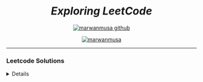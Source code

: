 
<div align="center">

# ***Exploring LeetCode***
[![marwanmusa github](https://img.shields.io/badge/GitHub-marwanmusa-181717.svg?style=flat&logo=github)](https://github.com/marwanmusa)

<a href="https://www.leetcode.com/marwanmusa" target="blank"><img src="https://leetcode.com/_next/static/images/logo-ff2b712834cf26bf50a5de58ee27bcef.png" alt="marwanmusa" /></a>

</div>

---

### Leetcode Solutions

<details>

| # | Title | Solution | Difficulty |
|---| ----- | -------- | ---------- |
|1|[Two Sum](https://leetcode.com/problems/two-sum/) | [Python](./Unspecified/two_sum.py) [C++](./Unspecified/two_sum.cpp)|Easy|
|2|[Add Two Numbers](https://leetcode.com/problems/add-two-numbers/) | [Python](./LinkedList/add_two_numbers.py)|Medium|
|3|[Longest Substring Without Repeating Characters](https://leetcode.com/problems/longest-substring-without-repeating-characters/) | [Python](./Unspecified/longest_substring_without_repeating_character.py)|Medium|
|4|[Median of Two Sorted Arrays](https://leetcode.com/problems/median-of-two-sorted-arrays) |[Python](./BinarySearch/median_of_two_sorted_arrays.py)|Hard|
|9|[Palindrome Number](https://leetcode.com/problems/palindrome-number/) | [Python](./Unspecified/palindrome_number.py) [C++](./Unspecified/palindrome_number.cpp)|Easy|
|13|[Roman to Integer](https://leetcode.com/problems/roman-to-integer/) | [Python](./Unspecified/roman_to_int.py)|Easy|
|14|[Longest Common Prefix](https://leetcode.com/problems/longest-common-prefix/) | [Python](./Array&String/longest_common_prefix.py)|Easy|
|19|[Remove Nth Node From End of List](https://leetcode.com/problems/remove-nth-node-from-end-of-list/) | [Python](./LinkedList/remove_nth_node_from_end_of_linkedlist.py)|Medium|
|20|[Valid Parentheses](https://leetcode.com/problems/valid-parentheses/) | [Python](./Queue%20&%20Stack/valid_parentheses.py)|Easy|
|21|[Merge Two Sorted Lists](https://leetcode.com/problems/merge-two-sorted-lists/) | [Python](./Recursion-1/merge_two_sorted_lists.py)|Easy|
|22|[Generate Parentheses](https://leetcode.com/problems/generate-parentheses/) | [Python](./Recursion-2/generate_parentheses.py)|Medium|
|24|[Swap Nodes in Pairs](https://leetcode.com/problems/swap-nodes-in-pairs/) | [Python](./Recursion-1/swap_nodes_in_pairs.py)|Medium|
|26|[Remove Duplicates from Sorted Array](https://leetcode.com/problems/remove-duplicates-from-sorted-array/) | [Python](./Unspecified/removes_duplicates_from_sorted_arrays.py)|Easy|
|27|[Remove Element](https://leetcode.com/problems/remove-element/) | [Python](./Unspecified/remove_element.py)|Easy|
|28|[Find the Index of the First Occurrence in a String](https://leetcode.com/problems/find-the-index-of-the-first-occurrence-in-a-string/) | [Python](./Array&String/find_the_index_of_the_first_occurrence_in_a_string.py)|Easy|
|33|[Search in Rotated Sorted Array](https://leetcode.com/problems/remove-element/) | [Python](./Unspecified/search_in_rotated_sorted_array.py)|Medium|
|34|[Find First and Last Position of Element in Sorted Array](https://leetcode.com/problems/find-first-and-last-position-of-element-in-sorted-array/) | [Python](./BinarySearch/find_first_and_last_position_of_element_in_sorted_array.py)|Medium|
|35|[Search Insert Position](https://leetcode.com/problems/search-in-rotated-sorted-array/) | [Python](./Unspecified/search_insert_position.py)|Easy|
|36|[Valid Sudoku](https://leetcode.com/problems/valid-sudoku/) | [Python](./Unspecified/valid_sudoku.py)|Medium|
|46|[Permutations](https://leetcode.com/problems/permutations/) | [Python](./Recursion-2/permutations.py)|Medium|
|49|[Group Anagrams](https://leetcode.com/problems/group-anagrams/) | [Python](./Unspecified/group_anagrams.py)|Medium|
|50|[Pow(x, n)](https://leetcode.com/problems/powx-n/) | [Python](./Recursion-1/pow_x_n.py)|Medium|
|52|[N-Queens II](https://leetcode.com/problems/n-queens-ii/) | [Python](./Recursion-2/n_quenss_2.py)|Hard|
|53|[Maximum Subarray](https://leetcode.com/problems/maximum-subarray/) | [Python](./Unspecified/maximum_subarray.py)|Medium|
|54|[Spiral Matrix](https://leetcode.com/problems/spiral-matrix/) | [Python](./Array&String/spiral_matrix.py)|Medium|
|58|[Length of Last Word](https://leetcode.com/problems/length-of-last-word/) | [Python](./Unspecified/length_of_last_world.py)|Easy|
|61|[Rotate List](https://leetcode.com/problems/rotate-list/) | [Python](./LinkedList/rotate_list.py)|Medium|
|64|[Minimum Path Sum](https://leetcode.com/problems/minimum-path-sum/) | [Python](./Unspecified/minimum_path_sum.py)|Medium|
|66|[Plus One](https://leetcode.com/problems/plus-one/) | [Python](./Array&String/plus_one.py)|Easy|
|67|[Add Binary](https://leetcode.com/problems/add-binary/) | [Python](./Array&String/add_binary.py)|Easy|
|69|[Sqrt(x)](https://leetcode.com/problems/sqrtx/) | [Python](./BinarySearch/sqrtx.py) |Easy|
|70|[Climbing Stairs](https://leetcode.com/problems/climbing-stairs/) | [Python](./Recursion-1/climbing_stairs.py) |Easy|
|74|[Search 2D Matrix](https://leetcode.com/problems/search-a-2d-matrix/) | [Python](./Recursion-2/search_a_2d_matrix.py) |Easy|
|77|[Combinations](https://leetcode.com/problems/combinations/) | [Python](combinations.py) |Medium|
|83|[Remove Duplicates from Sorted List](https://leetcode.com/problems/remove-duplicates-from-sorted-list/) | [Python](./Unspecified/remove_duplicates_from_sorted_list.py) |Easy|
|84|[Largest Rectangle in Histogram](https://leetcode.com/problems/largest-rectangle-in-histogram/description/) | [Python](./Recursion-2/largest_rectangle_in_histogram.py) |Hard|
|87|[Scramble String](https://leetcode.com/problems/scramble-string/) | [Python](./Unspecified/scramble_string.py) |Hard|
|88|[Merge Sorted Array](https://leetcode.com/problems/merge-sorted-array/) | [Python](./Unspecified/merge_sorted_array.py) |Easy|
|94|[Binary Tree Inorder Traversal](https://leetcode.com/problems/binary-tree-inorder-traversal/) | [Python](./BinaryTree/binary_tree_inorder_traversal.py) |Easy|
|95|[Unique Binary Search Trees II](https://leetcode.com/problems/unique-binary-search-trees-ii/) | [Python](./Recursion-1/unique_binary_search_trees2.py) |Medium|
|98|[Validate Binary Search Tree](https://leetcode.com/problems/validate-binary-search-tree/) | [Python1](./Recursion-2/validate_binary_search_tree.py) [Python2](./BinarySearch/validate_binary_search_tree.py) |Medium|
|100|[Same Tree](https://leetcode.com/problems/same-tree/) | [Python](./Recursion-2/same_tree.py) |Easy|
|101|[Symmetric Tree](https://leetcode.com/problems/symmetric-tree/) | [Python](./BinaryTree/symmetric_tree.py) |Easy|
|102|[Binary Tree Level Order Traversal](https://leetcode.com/problems/binary-tree-level-order-traversal/) | [Python](./BinaryTree/binary_tree_level_order_traversal.py) |Medium|
|104|[Maximum Depth of Binary Tree](https://leetcode.com/problems/maximum-depth-of-binary-tree/) | [Python](./BinaryTree/max_depth_of_binary_tree.py) |Easy|
|105|[Construct Binary Tree from Preorder and Inorder Traversal](https://leetcode.com/problems/construct-binary-tree-from-preorder-and-inorder-traversal/) | [Python](./BinaryTree/construct_binary_tree_from_preorder_and_inorder.py) |Medium|
|106|[Construct Binary Tree from Inorder and Postorder Traversal](https://leetcode.com/problems/construct-binary-tree-from-inorder-and-postorder-traversal/) | [Python](./BinaryTree/construct_binary_tree_from_inorder_and_postorder.py) |Medium|
|108|[Convert Sorted Array to Binary Search Tree](https://leetcode.com/problems/convert-sorted-array-to-binary-search-tree/) | [Python](./Unspecified/sorted_array_to_BST.py) |Easy|
|110|[Balanced Binary Tree](https://leetcode.com/problems/balanced-binary-tree/) | [Python](./Unspecified/balanced_binary_tree.py) |Easy|
|111|[Minimum Depth of Binary Tree](https://leetcode.com/problems/minimum-depth-of-binary-tree/) | [Python](min_depth_of_binary_tree.py) |Easy|
|112|[Path Sum](https://leetcode.com/problems/path-sum/) | [Python](./BinaryTree/path_sum.py) |Easy|
|116|[Populating Next Right Pointers in Each Node](https://leetcode.com/problems/populating-next-right-pointers-in-each-node/) | [Python](./BinaryTree/populating_next_right_pointers_in_each_node.py) |Medium|
|117|[Populating Next Right Pointers in Each Node II](https://leetcode.com/problems/populating-next-right-pointers-in-each-node-ii/) | [Python](./BinaryTree/populating_next_right_pointers_in_each_node_ii.py) |Medium|
|118|[Pascal's Triangle](https://leetcode.com/problems/pascals-triangle/) | [Python](./Array&String/pascal_triangle.py) |Easy|
|119|[Pascal's Triangle II](https://leetcode.com/problems/pascals-triangle-ii/) | [Python](./Recursion-1/pascal_triangle2.py) |Easy|
|120|[Triangle](https://leetcode.com/problems/triangle/) | [Python](./Unspecified/triangle.py) |Medium|
|121|[Best Time to Buy and Sell Stock](https://leetcode.com/problems/best-time-to-buy-and-sell-stock/) | [Python](./Unspecified/buy_and_sell_stock.py) |Easy|
|125|[Valid Palindrome](https://leetcode.com/problems/valid-palindrome/) | [Python](./Unspecified/valid_palindrome.py) |Easy|
|133|[Clone Graph](https://leetcode.com/problems/clone-graph/) | [Python](./Queue%20&%20Stack/clone_graph.py) |Medium|
|136|[Single Number](https://leetcode.com/problems/single-number/) | [Python](./Unspecified/single_number.py) |Easy|
|138|[Copy List with Random Pointer](https://leetcode.com/problems/copy-list-with-random-pointer/) | [Python](./LinkedList/copy_list_with_random_pointer.py) |Medium|
|141|[Linked List Cycle](https://leetcode.com/problems/linked-list-cycle/) | [Python](./LinkedList/linked_list_cycle.py) |Easy|
|142|[Linked List Cycle II](https://leetcode.com/problems/linked-list-cycle-ii/) | [Python](./LinkedList/linked_list_cycle2.py) |Medium|
|144|[Binary Tree Preorder Traversal](https://leetcode.com/problems/binary-tree-preorder-traversal/) | [Python](./BinaryTree/binary_tree_preorder_traversal.py) |Easy|
|145|[Binary Tree Postorder Traversal](https://leetcode.com/problems/binary-tree-postorder-traversal/) | [Python](./BinaryTree/binary_tree_postorder_traversal.py) |Easy|
|150|[Evaluate Reverse Polish Notation](https://leetcode.com/problems/evaluate-reverse-polish-notation/) | [Python](./Unspecified/reverse_word_in_string.py) |Medium|
|151|[Reverse Words in a String](https://leetcode.com/problems/reverse-words-in-a-string/) | [Python](./Queue%20&%20Stack/evaluate_rpn.py) |Medium|
|153|[Find Minimum in Rotated Sorted Array](https://leetcode.com/problems/find-minimum-in-rotated-sorted-array/) | [Python](./BinarySearch/find_minimum_in_rotated_sorted_array.py) |Medium|
|154|[Find Minimum in Rotated Sorted Array II](https://leetcode.com/problems/find-minimum-in-rotated-sorted-array-ii/) | [Python](./BinarySearch/find_minimum_in_rotated_sorted_array_ii.py) |Hard|
|155|[Min Stack](https://leetcode.com/problems/min-stack/) | [Python](./Queue%20&%20Stack/min_stack.py) |Medium|
|160|[Intersection of Two Linked Lists](https://leetcode.com/problems/intersection-of-two-linked-lists/) | [Python](./LinkedList/intersection_of_two_lists.py) |Easy|
|162|[Find Peak Element](https://leetcode.com/problems/find-peak-element/) | [Python](./BinarySearch/find_peak_element.py) |Easy|
|167|[Two Sum II - Input Array Is Sorted](https://leetcode.com/problems/two-sum-ii-input-array-is-sorted/) | [Python](./Unspecified/two_sum_ii.py) |Medium|
|168|[Excel Sheet Column Title](https://leetcode.com/problems/excel-sheet-column-title/) | [Python](./Unspecified/excel_sheet_column_title.py) |Easy|
|169|[Majority Element](https://leetcode.com/problems/majority-element/) | [Python](./Unspecified/majority_element.py) |Easy|
|171|[Excel Sheet Column Number](https://leetcode.com/problems/excel-sheet-column-number/) | [Python](./Unspecified/excel_sheet_column_number.py) |Easy|
|189|[Rotate Array](https://leetcode.com/problems/rotate-array/) | [Python](./Unspecified/rotate_array.py) |Medium|
|190|[Reverse Bits](https://leetcode.com/problems/reverse-bits/) | [Python](./Unspecified/reverse_bits.py) |Easy|
|191|[Number of 1 Bits](https://leetcode.com/problems/number-of-1-bits/) | [Python](./Unspecified/number_of_1_bits.py) |Easy|
|198|[House Robber](https://leetcode.com/problems/house-robber/) | [Python](./Unspecified/house_robber.py) |Medium|
|200|[Number of Islands](https://leetcode.com/problems/number-of-islands/) | [Python](./Queue%20&%20Stack/number_of_islands.py) |Medium|
|202|[Happy Number](https://leetcode.com/problems/happy-number/) | [Python](./Unspecified/happy_number.py) |Easy|
|203|[Remove Linked List Elements](https://leetcode.com/problems/remove-linked-list-elements/) | [Python](./LinkedList/remove_linked_list_elements.py) |Easy|
|205|[Isomorphic Strings](https://leetcode.com/problems/isomorphic-strings/) | [Python](./Unspecified/isomorphic_strings.py) |Easy|
|206|[Reverse Linked List](https://leetcode.com/problems/reverse-linked-list/) | [Python](./Recursion-1/reverse_linked_list.py) |Easy|
|208|[Implement Trie (Prefix Tree)](https://leetcode.com/problems/implement-trie-prefix-tree/) | [Python](./Trie/implement_trie.py) |Medium|
|209|[Minimum Size Subarray Sum](https://leetcode.com/problems/minimum-size-subarray-sum/) | [Python](./Unspecified/minimum_size_subarray_sum.py) |Medium|
|211|[Design Add and Search Words Data Structure](https://leetcode.com/problems/design-add-and-search-words-data-structure/) | [Python](./Trie/design_add_and_search_words_data_structure.py) |Medium|
|212|[Word Search II](https://leetcode.com/problems/word-search-ii/) | [Python](./Trie/word_search_ii.py) |Hard|
|217|[Contains Duplicate](https://leetcode.com/problems/contains-duplicate/) | [Python](./Unspecified/contains_duplicate.py) |Easy|
|219|[Contains Duplicate II](https://leetcode.com/problems/contains-duplicate-ii/) | [Python](./Unspecified/contains_duplicate2.py) |Easy|
|225|[Implement Stack using Queues](https://leetcode.com/problems/implement-stack-using-queues/) | [Python](./Queue%20&%20Stack/implement_stack_using_queues.py) |Easy|
|226|[Invert Binary Tree](https://leetcode.com/problems/invert-binary-tree/) | [Python](./Unspecified/invert_binary_tree.py) |Easy|
|228|[Summary Ranges](https://leetcode.com/problems/summary-ranges/) | [Python](./Unspecified/summary_ranges.py) |Easy|
|231|[Power of Two](https://leetcode.com/problems/power-of-two/) | [Python](./Unspecified/power_of_two.py) |Easy|
|232|[Implement Queue using Stacks](https://leetcode.com/problems/implement-queue-using-stacks/) | [Python](./Queue%20&%20Stack/implement_queue_using_stack.py) |Easy|
|234|[Palindrome Linked List](https://leetcode.com/problems/palindrome-linked-list/) | [Python](./LinkedList/palindrome_linked_list.py) |Easy|
|235|[Lowest Common Ancestor of a Binary Search Tree](https://leetcode.com/problems/lowest-common-ancestor-of-a-binary-search-tree/) | [Python](./Unspecified/bst_lowest_common_ancestor.py) |Medium|
|236|[Lowest Common Ancestor of a Binary Tree](https://leetcode.com/problems/lowest-common-ancestor-of-a-binary-tree/) | [Python](./BinaryTree/lowest_common_ancestor_of_a_binary_tree.py) |Medium|
|242|[Valid Anagram](https://leetcode.com/problems/valid-anagram/) | [Python](./Unspecified/valid_anagram.py) |Easy|
|249|[Perfect Squares](https://leetcode.com/problems/perfect-squares/) | [Python](./Queue%20&%20Stack/perfect_squares.py) |Medium|
|257|[Binary Tree Paths](https://leetcode.com/problems/binary-tree-paths/) | [Python](./Recursion-1/binary_tree_paths.py) |Easy|
|258|[Add Digits](https://leetcode.com/problems/add-digits/) | [Python](./Unspecified/add_digits.py) |Easy|
|263|[Ugly Number](https://leetcode.com/problems/ugly-number/) | [Python](./Unspecified/ugly_number.py) |Easy|
|268|[Missing Number](https://leetcode.com/problems/missing-number/) | [Python](./Unspecified/missing_number.py) |Easy|
|278|[First Bad Version](https://leetcode.com/problems/first-bad-version/) | [Python](./BinarySearch/first_bad_version.py) |Easy|
|283|[Move Zeroes](https://leetcode.com/problems/move-zeroes/) | [Python](./Unspecified/move_zeroes.py) |Easy|
|287|[Find the Duplicate Number](https://leetcode.com/problems/find-the-duplicate-number/) | [Python](./BinarySearch/find_the_duplicate_number.py) |Medium|
|290|[Word Pattern](https://leetcode.com/problems/word-pattern/) | [Python](./Unspecified/word_pattern.py) |Easy|
|292|[Nim Game](https://leetcode.com/problems/nim-game/) | [Python](./Unspecified/nim_game.py) |Easy|
|297|[Serialize and Deserialize Binary Tree](https://leetcode.com/problems/serialize-and-deserialize-binary-tree/) | [Python](./BinaryTree/serialize_and_deserialize_binary_tree.py) |Hard|
|303|[Range Sum Query](https://leetcode.com/problems/range-sum-query-immutable//) | [Python](./Unspecified/range_sum_query_immutable.py) |Easy|
|326|[Power of Three](https://leetcode.com/problems/power-of-three/) | [Python](./Unspecified/power_of_three.py) |Easy|
|328|[Odd Even Linked List](https://leetcode.com/problems/odd-even-linked-list/) | [Python](./LinkedList/odd_even_linked_list.py) |Medium|
|336|[Palindrome Pairs](https://leetcode.com/problems/palindrome-pairs/) | [Python](./Trie/palindrome_pairs.py) |Hard|
|338|[Counting Bits](https://leetcode.com/problems/counting-bits/) | [Python](./Unspecified/counting_bits.py) |Easy|
|342|[Power of Four](https://leetcode.com/problems/power-of-four/) | [Python](./Unspecified/power_of_four.py) |Easy|
|344|[Reverse String](https://leetcode.com/problems/reverse-string/) | [Python](./Recursion-1/reverse_string.py) |Easy|
|345|[Reverse Vowels of a String](https://leetcode.com/problems/reverse-vowels-of-a-string/) | [Python](./Unspecified/reverse_vowels_of_string.py) |Easy|
|347|[Top K Frequent Elements](https://leetcode.com/problems/top-k-frequent-elements/) | [Python](./Unspecified/top_k_freq_element.py) |Medium|
|349|[Intersection of Two Arrays](https://leetcode.com/problems/intersection-of-two-arrays/) | [Python](./Unspecified/intersection_of_two_arrays.py) |Easy|
|350|[Intersection of Two Arrays II](https://leetcode.com/problems/intersection-of-two-arrays-ii/) | [Python](./Unspecified/intersection_of_two_arrays2.py) |Easy|
|367|[Valid Perfect Square](https://leetcode.com/problems/valid-perfect-square/) | [Python](./BinarySearch/valid_perfect_square.py) |Easy|
|374|[Guess Number Higher or Lower](https://leetcode.com/problems/guess-number-higher-or-lower/) | [Python](./BinarySearch/guess_number_higher_or_lower.py) |Easy|
|380|[Insert Delete GetRandom O(1)](https://leetcode.com/problems/insert-delete-getrandom-o1/) | [Python](./Unspecified/insert_delete_getrandom_o1.py) |Medium|
|383|[Ransom Note](https://leetcode.com/problems/ransom-note/) | [Python](./Unspecified/ransom_note.py) |Easy|
|387|[First Unique Character in a String](https://leetcode.com/problems/first-unique-character-in-a-string/) | [Python](./Unspecified/first_unique_char.py) |Easy|
|389|[Find the Difference](https://leetcode.com/problems/find-the-difference/) | [Python](./Unspecified/find_the_difference.py) |Easy|
|392|[Is Subsequence](https://leetcode.com/problems/is-subsequence/) | [Python](./Unspecified/is_subsequence.py) |Easy|
|394|[Decode String](https://leetcode.com/problems/decode-string/) | [Python](./Queue%20&%20Stack/decode_string.py) |Medium|
|404|[Sum of Left Leaves](https://leetcode.com/problems/sum-of-left-leaves/) | [Python](./BinaryTree/sum_of_left_leaves.py) |Easy|
|405|[Convert a Number to Hexadecimal](https://leetcode.com/problems/convert-a-number-to-hexadecimal/) | [Python](./Unspecified/convert_num_to_hexadecimal.py) |Easy|
|409|[Longest Palindrome](https://leetcode.com/problems/longest-palindrome/) | [Python](longest_palindrome.py) |Easy|
|410|[Split Array Largest Sum](https://leetcode.com/problems/split-array-largest-sum/) | [Python](./BinarySearch/split_array_largest_sum.py) |Hard|
|412|[Fizz Buzz](https://leetcode.com/problems/fizz-buzz/) | [Python](./Unspecified/fizz_buzz.py) |Easy|
|414|[Third Maximum Number](https://leetcode.com/problems/third-maximum-number/) | [Python](./Unspecified/third_maximum_number.py) |Easy|
|415|[Add Strings](https://leetcode.com/problems/add-strings/) | [Python](./Unspecified/add_strings.py) |Easy|
|421|[Maximum XOR of Two Numbers in an Array](https://leetcode.com/problems/maximum-xor-of-two-numbers-in-an-array/) | [Python](./Trie/maximum_xor_of_two_numbers_in_an_array.py) |Medium|
|430|[Flatten a Multilevel Doubly Linked List](https://leetcode.com/problems/flatten-a-multilevel-doubly-linked-list/) | [Python](./LinkedList/flatten_multilevel_doubly_linkedlist.py) |Medium|
|434|[Number of Segments in a String](https://leetcode.com/problems/number-of-segments-in-a-string/) | [Python](./Unspecified/number_of_steps_to_reduce_a_number_to_zero.py) |Easy|
|441|[Arranging Coins](https://leetcode.com/problems/arranging-coins/) | [Python](./BinarySearch/arranging_coins.py) |Easy|
|448|[Find All Numbers Disappeared in an Array](https://leetcode.com/problems/find-all-numbers-disappeared-in-an-array/) | [Python](./Unspecified/find_all_numbers_disappeared_in_an_array.py) |Easy|
|454|[4Sum II](https://leetcode.com/problems/4sum-ii/) | [Python](./Unspecified/4sum_ii.py) |Medium|
|455|[Assign Cookies](https://leetcode.com/problems/assign-cookies/) | [Python](./Unspecified/assign_cookies.py) |Easy|
|459|[Repeated Substring Pattern](https://leetcode.com/problems/repeated-substring-pattern/) | [Python](./Unspecified/repeated_substring_pattern.py) |Easy|
|461|[Hamming Distance](https://leetcode.com/problems/hamming-distance/) | [Python](./Unspecified/hamming_distance.py) |Easy|
|463|[Island Perimeter](https://leetcode.com/problems/island-perimeter/) | [Python](./Unspecified/island_perimeter.py) |Easy|
|467|[Number Complement](https://leetcode.com/problems/number-complement/) | [Python](./Unspecified/number_complement.py) |Easy|
|485|[Max Consecutive Ones](https://leetcode.com/problems/max-consecutive-ones/) | [Python](./Unspecified/max_consecutive_ones.py) |Easy|
|494|[Target Sum](https://leetcode.com/problems/target-sum/) | [Python](./Queue%20&%20Stack/target_sum.py.py) |Medium|
|498|[Diagonal Traverse](https://leetcode.com/problems/diagonal-traverse/) | [Python](./Array&String/diagonal_traverse.py) |Medium|
|501|[Find Mode in Binary Search Tree](https://leetcode.com/problems/find-mode-in-binary-search-tree/) | [Python](./BinarySearch/find_mode_in_bst.py) |Easy|
|509|[Fibonacci Number](https://leetcode.com/problems/fibonacci-number/) | [Python](./Queue%20&%20Stack/01_matrix.py) |Medium|
|542|[01 Matrix](https://leetcode.com/problems/01-matrix/) | [Python](./Recursion-1/fibonacci_number.py) |Easy|
|557|[Reverse Words in a String III](https://leetcode.com/problems/reverse-words-in-a-string-iii/) | [Python](./Unspecified/reverse_word_in_string_iii.py) |Easy|
|561|[Array Position](https://leetcode.com/problems/array-partition/) | [Python](./Unspecified/array_position.py) |Easy|
|566|[Reshape the Matrix](https://leetcode.com/problems/reshape-the-matrix/) | [Python](./Unspecified/matrix_reshape.py) |Easy|
|567|[Permutation in String](https://leetcode.com/problems/permutation-in-string/) | [Python](./Unspecified/permutation_in_string.py) |Medium|
|599|[Minimum Index Sum of Two Lists](https://leetcode.com/problems/minimum-index-sum-of-two-lists/) | [Python](./Unspecified/minimum_index_sum_of_two_lists.py) |Easy|
|617|[Merge Two Binary Trees](https://leetcode.com/problems/merge-two-binary-trees/) | [Python](./Unspecified/merge_two_binary_trees.py) |Easy|
|622|[Design Circular Queue](https://leetcode.com/problems/design-circular-queue/) | [Python1](./Queue%20&%20Stack/design_circular_queue.py), [Python2](./Queue%20&%20Stack/design_circular_queue1.py), [Python3](./Queue%20&%20Stack/design_circular_queue2.py) |Medium|
|648|[Replace Words](https://leetcode.com/problems/replace-words/) | [Python](./Trie/replace_words.py) |Medium|
|652|[Find Duplicate Subtrees](https://leetcode.com/problems/find-duplicate-subtrees/) | [Python](./Unspecified/find_duplicate_subtrees.py) |Medium|
|653|[Two Sum IV - Input is a BST](https://leetcode.com/problems/two-sum-iv-input-is-a-bst/) | [Python](./Unspecified/two_sum_iv_input_is_a_bst.py) |Easy|
|658|[Find K Closest Elements](https://leetcode.com/problems/find-k-closest-elements/) | [Python](./BinarySearch/find_k_closest_elements.py) |Easy|
|677|[Map Sum Pairs](https://leetcode.com/problems/map-sum-pairs/) | [Python](./Trie/map_sum_pairs.py) |Medium|
|695|[Max Area of Island](https://leetcode.com/problems/max-area-of-island/) | [Python](./Unspecified/max_area_of_island.py) |Medium|
|700|[Search in a Binary Search Tree](https://leetcode.com/problems/search-in-a-binary-search-tree/) | [Python](./Recursion-1/search_in_a_binary_search_tree.py) |Easy|
|701|[Insert into a Binary Search Tree](https://leetcode.com/problems/insert-into-a-binary-search-tree/) | [Python](insert_into_a_binary_search_tree.py) |Medium|
|704|[Binary Search](https://leetcode.com/problems/binary-search/) | [Python](./BinarySearch/binary_search.py) |Easy|
|705|[Design HashSet](https://leetcode.com/problems/design-hashset/) | [Python]./Unspecified/(design_HashSet.py) |Easy|
|706|[Design HashMap](https://leetcode.com/problems/design-hashmap/) | [Python](./Unspecified/design_HashMap.py) |Easy|
|707|[Design Linked List](https://leetcode.com/problems/design-linked-list/) | [Python](./LinkedList/design_linked_list.py) |Medium|
|719|[Find K-th Smallest Pair Distance](https://leetcode.com/problems/find-k-th-smallest-pair-distance/) | [Python](./BinarySearch/find_kth_smallest_pair_distance.py) |Hard|
|724|[Find Pivot Index](https://leetcode.com/problems/find-pivot-index/) | [Python](./Array&String/find_pivot_index.py) |Easy|
|733|[Flood Fill](https://leetcode.com/problems/flood-fill/) | [Python](./Queue%20&%20Stack/flood_fill.py) |Easy|
|739|[Daily Temperatures](https://leetcode.com/problems/daily-temperatures/) | [Python](./Queue%20&%20Stack/daily_temperatures.py) |Medium|
|744|[Find Smallest Letter Greater Than Target](https://leetcode.com/problems/find-smallest-letter-greater-than-target/) | [Python](./BinarySearch/find_smallest_letter_greater_than_target.py) |Easy|
|747|[Largest Number At Least Twice of Others](https://leetcode.com/problems/largest-number-at-least-twice-of-others/) | [Python](./Array&String/largest_number_at_least_twice_of_others.py) |Easy|
|752|[Open the Lock](https://leetcode.com/problems/open-the-lock/) | [Python](./Queue%20&%20Stack/open_the_lock.py) |Medium|
|771|[Jewels and Stones](https://leetcode.com/problems/jewels-and-stones/) | [Python](./Unspecified/jewels_and_stones.py) |Easy|
|779|[K-th Symbol in Grammar](https://leetcode.com/problems/k-th-symbol-in-grammar/) | [Python](./Recursion-1/k_symbol_in_grammar.py) |Medium|
|784|[Letter Case Permutation](https://leetcode.com/problems/letter-case-permutation/) | [Python](./Unspecified/letter_case_permutation.py) |Medium|
|841|[Keys and Rooms](https://leetcode.com/problems/keys-and-rooms/) | [Python](./Queue%20&%20Stack/keys_and_rooms.py) |Medium|
|876|[Middle of the Linked List](https://leetcode.com/problems/middle-of-the-linked-list/) | [Python](./Unspecified/middle_of_linked_list.py) |Easy|
|881|[Boats to Save People](https://leetcode.com/problems/boats-to-save-people/) | [Python](./Unspecified/boats_to_save_people.py) |Medium|
|905|[Sort Array by Parity](https://leetcode.com/problems/sort-array-by-parity/) | [Python](./Unspecified/sort_array_by_parity.py) |Easy|
|912|[Sort an Array](https://leetcode.com/problems/sort-an-array/) | [Python](./Recursion-2/sort_an_array.py) |Medium|
|941|[Valid Mountain Array](https://leetcode.com/problems/valid-mountain-array/) | [Python](./Unspecified/valid_mountain_array.py) |Easy|
|977|[Squares of a Sorted Array](https://leetcode.com/problems/squares-of-a-sorted-array/) | [Python](./Unspecified/squares_of_sorted_array.py) |Easy|
|983|[Minimum Cost For Tickets](https://leetcode.com/problems/minimum-cost-for-tickets/) | [Python](./Unspecified/minimum_costs_for_tickets.py) |Medium|
|994|[Number of Steps to Reduce a Number to Zero](https://leetcode.com/problems/rotting-oranges/) | [Python](./Unspecified/rotting_oranges.py) |Medium|
|1020|[Number of Enclaves](https://leetcode.com/problems/number-of-enclaves/) | [Python](./Unspecified/number_of_enclaves.py) |Medium|
|1051|[Height Checker](https://leetcode.com/problems/height-checker/) | [Python](./Unspecified/height_checker.py) |Easy|
|1089|[Duplicate Zeros](https://leetcode.com/problems/duplicate-zeros/) | [Python](./Unspecified/duplicate_zeros.py) |Easy|
|1254|[Number of Closed Islands](https://leetcode.com/problems/number-of-closed-islands/) | [Python](./Unspecified/number_of_closed_islands.py) |Medium|
|1295|[Find Numbers with Even Number of Digits](https://leetcode.com/problems/find-numbers-with-even-number-of-digits/) | [Python](./Unspecified/find_numbers_with_even_number_of_digits.py) |Easy|
|1299|[Replace Elements with Greatest Element on Right Side](https://leetcode.com/problems/replace-elements-with-greatest-element-on-right-side/) | [Python](./Unspecified/replace_elements_with_greatest_element_on_right_side.py) |Easy|
|1343|[Rotting Oranges](https://leetcode.com/problems/number-of-steps-to-reduce-a-number-to-zero/) | [Python](./Unspecified/rotting_oranges.py) |Hard|
|1346|[Check If N and Its Double Exist](https://leetcode.com/problems/check-if-n-and-its-double-exist/) | [Python](./Unspecified/check_if_n_and_its_double_exist.py) |Easy|
|1402|[Reducing Dishes](https://leetcode.com/problems/reducing-dishes/) | [Python](./Unspecified/reducing_dishes.py) |Hard|
|1444|[Number of Ways of Cutting a Pizza](https://leetcode.com/problems/number-of-ways-of-cutting-a-pizza/) | [Python](./Unspecified/number_of_ways_of_cutting_a_pizza.py) |Hard|
|1466|[Reorder Routes to Make All Paths Lead to the City Zero](https://leetcode.com/problems/reorder-routes-to-make-all-paths-lead-to-the-city-zero/) | [Python](./Unspecified/reorder_routes_to_make_all_paths_lead_to_city_zero.py) |Medium|
|1480|[Running Sum of 1d Array](https://leetcode.com/problems/running-sum-of-1d-array/) | [Python](./Unspecified/running_sum_of_1d_array.py) |Easy|
|1672|[Richest Customer Wealth](https://leetcode.com/problems/richest-customer-wealth/) | [Python](./Unspecified/richest_customer_wealth.py) |Easy|
|2236|[Root Equals Sum of Children](https://leetcode.com/problems/root-equals-sum-of-children/) | [Python](./Unspecified/root_equals_sum_of_children.py)|Easy|
|2316|[Count Unreachable Pairs of Nodes in an Undirected Graph](https://leetcode.com/problems/count-unreachable-pairs-of-nodes-in-an-undirected-graph/) | [Python](./Unspecified/count_unreacheable_pairs_of_nodes_in_an_undirected_graph.py)|Medium|
|2348|[Number of Zero-Filled Subarrays](https://leetcode.com/problems/number-of-zero-filled-subarrays/) | [Python](number_of_zero_filled_subarray.py)|Medium|
|2360|[Longest Cycle in a Graph](https://leetcode.com/problems/longest-cycle-in-a-graph/) | [Python](./Unspecified/longest_cycle_in_a_graph.py)|Hard|
|2405|[Optimal Partition of String](https://leetcode.com/problems/optimal-partition-of-string/) | [Python](./Unspecified/optimal_partition_of_string.py)|Medium|
|2439|[Minimize Maximum of Array](https://leetcode.com/problems/minimize-maximum-of-array/) | [Python](./Unspecified/minimize_maximum_of_array.py)|Medium|
|2492|[Minimum Score of a Path Between Two Cities](https://leetcode.com/problems/minimum-score-of-a-path-between-two-cities/) | [Python](./Unspecified/minimum_score_of_a_path_between_two_cities.py)|Medium|
</details>
